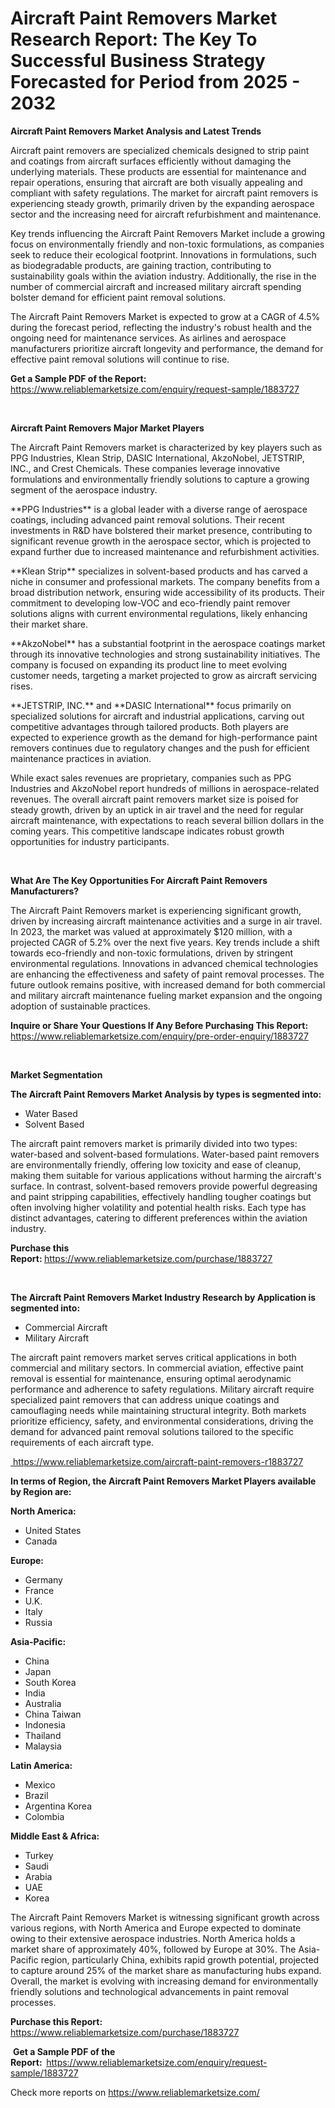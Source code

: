 <p><h1>Aircraft Paint Removers Market Research Report: The Key To Successful Business Strategy Forecasted for Period from 2025 - 2032</h1></p><p><strong>Aircraft Paint Removers Market Analysis and Latest Trends</strong></p>
<p><p>Aircraft paint removers are specialized chemicals designed to strip paint and coatings from aircraft surfaces efficiently without damaging the underlying materials. These products are essential for maintenance and repair operations, ensuring that aircraft are both visually appealing and compliant with safety regulations. The market for aircraft paint removers is experiencing steady growth, primarily driven by the expanding aerospace sector and the increasing need for aircraft refurbishment and maintenance.</p><p>Key trends influencing the Aircraft Paint Removers Market include a growing focus on environmentally friendly and non-toxic formulations, as companies seek to reduce their ecological footprint. Innovations in formulations, such as biodegradable products, are gaining traction, contributing to sustainability goals within the aviation industry. Additionally, the rise in the number of commercial aircraft and increased military aircraft spending bolster demand for efficient paint removal solutions. </p><p>The Aircraft Paint Removers Market is expected to grow at a CAGR of 4.5% during the forecast period, reflecting the industry's robust health and the ongoing need for maintenance services. As airlines and aerospace manufacturers prioritize aircraft longevity and performance, the demand for effective paint removal solutions will continue to rise.</p></p>
<p><strong>Get a Sample PDF of the Report:&nbsp;</strong> <a href="https://www.reliablemarketsize.com/enquiry/request-sample/1883727?utm_campaign=3092&utm_medium=2&utm_source=Github&utm_content=ia&utm_term=02042025&utm_id=aircraft-paint-removers">https://www.reliablemarketsize.com/enquiry/request-sample/1883727</a></p>
<p>&nbsp;</p>
<p><strong>Aircraft Paint Removers Major Market Players</strong></p>
<p><p>The Aircraft Paint Removers market is characterized by key players such as PPG Industries, Klean Strip, DASIC International, AkzoNobel, JETSTRIP, INC., and Crest Chemicals. These companies leverage innovative formulations and environmentally friendly solutions to capture a growing segment of the aerospace industry.</p><p>**PPG Industries** is a global leader with a diverse range of aerospace coatings, including advanced paint removal solutions. Their recent investments in R&D have bolstered their market presence, contributing to significant revenue growth in the aerospace sector, which is projected to expand further due to increased maintenance and refurbishment activities.</p><p>**Klean Strip** specializes in solvent-based products and has carved a niche in consumer and professional markets. The company benefits from a broad distribution network, ensuring wide accessibility of its products. Their commitment to developing low-VOC and eco-friendly paint remover solutions aligns with current environmental regulations, likely enhancing their market share.</p><p>**AkzoNobel** has a substantial footprint in the aerospace coatings market through its innovative technologies and strong sustainability initiatives. The company is focused on expanding its product line to meet evolving customer needs, targeting a market projected to grow as aircraft servicing rises.</p><p>**JETSTRIP, INC.** and **DASIC International** focus primarily on specialized solutions for aircraft and industrial applications, carving out competitive advantages through tailored products. Both players are expected to experience growth as the demand for high-performance paint removers continues due to regulatory changes and the push for efficient maintenance practices in aviation.</p><p>While exact sales revenues are proprietary, companies such as PPG Industries and AkzoNobel report hundreds of millions in aerospace-related revenues. The overall aircraft paint removers market size is poised for steady growth, driven by an uptick in air travel and the need for regular aircraft maintenance, with expectations to reach several billion dollars in the coming years. This competitive landscape indicates robust growth opportunities for industry participants.</p></p>
<p>&nbsp;</p>
<p><strong>What Are The Key Opportunities For Aircraft Paint Removers Manufacturers?</strong></p>
<p><p>The Aircraft Paint Removers market is experiencing significant growth, driven by increasing aircraft maintenance activities and a surge in air travel. In 2023, the market was valued at approximately $120 million, with a projected CAGR of 5.2% over the next five years. Key trends include a shift towards eco-friendly and non-toxic formulations, driven by stringent environmental regulations. Innovations in advanced chemical technologies are enhancing the effectiveness and safety of paint removal processes. The future outlook remains positive, with increased demand for both commercial and military aircraft maintenance fueling market expansion and the ongoing adoption of sustainable practices.</p></p>
<p><strong>Inquire or Share Your Questions If Any Before Purchasing This Report:</strong> <a href="https://www.reliablemarketsize.com/enquiry/pre-order-enquiry/1883727?utm_campaign=3092&utm_medium=2&utm_source=Github&utm_content=ia&utm_term=02042025&utm_id=aircraft-paint-removers">https://www.reliablemarketsize.com/enquiry/pre-order-enquiry/1883727</a></p>
<p>&nbsp;</p>
<p><strong>Market Segmentation</strong></p>
<p><strong>The Aircraft Paint Removers Market Analysis by types is segmented into:</strong></p>
<p><ul><li>Water Based</li><li>Solvent Based</li></ul></p>
<p><p>The aircraft paint removers market is primarily divided into two types: water-based and solvent-based formulations. Water-based paint removers are environmentally friendly, offering low toxicity and ease of cleanup, making them suitable for various applications without harming the aircraft's surface. In contrast, solvent-based removers provide powerful degreasing and paint stripping capabilities, effectively handling tougher coatings but often involving higher volatility and potential health risks. Each type has distinct advantages, catering to different preferences within the aviation industry.</p></p>
<p><strong>Purchase this Report:&nbsp;</strong><a href="https://www.reliablemarketsize.com/purchase/1883727?utm_campaign=3092&utm_medium=2&utm_source=Github&utm_content=ia&utm_term=02042025&utm_id=aircraft-paint-removers">https://www.reliablemarketsize.com/purchase/1883727</a></p>
<p>&nbsp;</p>
<p><strong>The Aircraft Paint Removers Market Industry Research by Application is segmented into:</strong></p>
<p><ul><li>Commercial Aircraft</li><li>Military Aircraft</li></ul></p>
<p><p>The aircraft paint removers market serves critical applications in both commercial and military sectors. In commercial aviation, effective paint removal is essential for maintenance, ensuring optimal aerodynamic performance and adherence to safety regulations. Military aircraft require specialized paint removers that can address unique coatings and camouflaging needs while maintaining structural integrity. Both markets prioritize efficiency, safety, and environmental considerations, driving the demand for advanced paint removal solutions tailored to the specific requirements of each aircraft type.</p></p>
<p><a href="https://www.reliablemarketsize.com/aircraft-paint-removers-r1883727?utm_campaign=3092&utm_medium=2&utm_source=Github&utm_content=ia&utm_term=02042025&utm_id=aircraft-paint-removers">&nbsp;https://www.reliablemarketsize.com/aircraft-paint-removers-r1883727</a></p>
<p><strong>In terms of Region, the Aircraft Paint Removers Market Players available by Region are:</strong></p>
<p>
    <p> <strong> North America: </strong>
        <ul>
            <li>United States</li>
            <li>Canada</li>
        </ul>
        </p> 
    <p> <strong> Europe: </strong>
        <ul>
            <li>Germany</li>
            <li>France</li>
            <li>U.K.</li>
            <li>Italy</li>
            <li>Russia</li>
        </ul>
        </p> 
    <p> <strong> Asia-Pacific: </strong>
        <ul>
            <li>China</li>
            <li>Japan</li>
            <li>South Korea</li>
            <li>India</li>
            <li>Australia</li>
            <li>China Taiwan</li>
            <li>Indonesia</li>
            <li>Thailand</li>
            <li>Malaysia</li>
        </ul>
        </p> 
    <p> <strong> Latin America: </strong>
        <ul>
            <li>Mexico</li>
            <li>Brazil</li>
            <li>Argentina Korea</li>
            <li>Colombia</li>
        </ul>
        </p> 
    <p> <strong> Middle East & Africa: </strong>
        <ul>
            <li>Turkey</li>
            <li>Saudi</li>
            <li>Arabia</li>
            <li>UAE</li>
            <li>Korea</li>
        </ul>
    </p>
    </p>
<p><p>The Aircraft Paint Removers Market is witnessing significant growth across various regions, with North America and Europe expected to dominate owing to their extensive aerospace industries. North America holds a market share of approximately 40%, followed by Europe at 30%. The Asia-Pacific region, particularly China, exhibits rapid growth potential, projected to capture around 25% of the market share as manufacturing hubs expand. Overall, the market is evolving with increasing demand for environmentally friendly solutions and technological advancements in paint removal processes.</p></p>
<p><strong>Purchase this Report: </strong><a href="https://www.reliablemarketsize.com/purchase/1883727?utm_campaign=3092&utm_medium=2&utm_source=Github&utm_content=ia&utm_term=02042025&utm_id=aircraft-paint-removers">https://www.reliablemarketsize.com/purchase/1883727</a></p>
<p>&nbsp;<strong>Get a Sample PDF of the Report:&nbsp;&nbsp;</strong><a href="https://www.reliablemarketsize.com/enquiry/request-sample/1883727?utm_campaign=3092&utm_medium=2&utm_source=Github&utm_content=ia&utm_term=02042025&utm_id=aircraft-paint-removers">https://www.reliablemarketsize.com/enquiry/request-sample/1883727</a></p>
<p><strong></strong></p>
<p>Check more reports on <a href="https://www.reliablemarketsize.com/?utm_campaign=3092&utm_medium=2&utm_source=Github&utm_content=ia&utm_term=02042025&utm_id=aircraft-paint-removers">https://www.reliablemarketsize.com/</a></p>